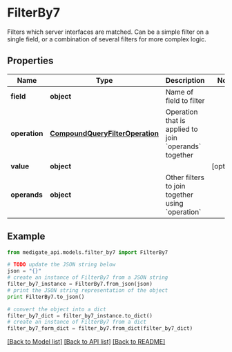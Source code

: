 # FilterBy7

Filters which server interfaces are matched. Can be a simple filter on a single field, or a combination of several filters for more complex logic.

## Properties
Name | Type | Description | Notes
------------ | ------------- | ------------- | -------------
**field** | **object** | Name of field to filter | 
**operation** | [**CompoundQueryFilterOperation**](CompoundQueryFilterOperation.md) | Operation that is applied to join &#x60;operands&#x60; together | 
**value** | **object** |  | [optional] 
**operands** | **object** | Other filters to join together using &#x60;operation&#x60; | 

## Example

```python
from medigate_api.models.filter_by7 import FilterBy7

# TODO update the JSON string below
json = "{}"
# create an instance of FilterBy7 from a JSON string
filter_by7_instance = FilterBy7.from_json(json)
# print the JSON string representation of the object
print FilterBy7.to_json()

# convert the object into a dict
filter_by7_dict = filter_by7_instance.to_dict()
# create an instance of FilterBy7 from a dict
filter_by7_form_dict = filter_by7.from_dict(filter_by7_dict)
```
[[Back to Model list]](../README.md#documentation-for-models) [[Back to API list]](../README.md#documentation-for-api-endpoints) [[Back to README]](../README.md)


